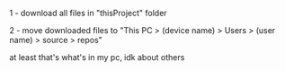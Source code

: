 1 - download all files in "thisProject" folder

2 - move downloaded files to "This PC > (device name) > Users > (user name) > source > repos"

at least that's what's in my pc, idk about others
